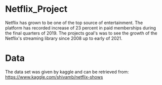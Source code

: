 # Netflix_Project
Netflix has grown to be one of the top source of entertainment. The platform has recorded increase of 23 percent in paid memberships during the final quarters of 2019. The projects goal's was to see the growth of the Netflix's streaming library since 2008 up to early of 2021. 

# Data
The data set was given by kaggle and can be retrieved from: https://www.kaggle.com/shivamb/netflix-shows

